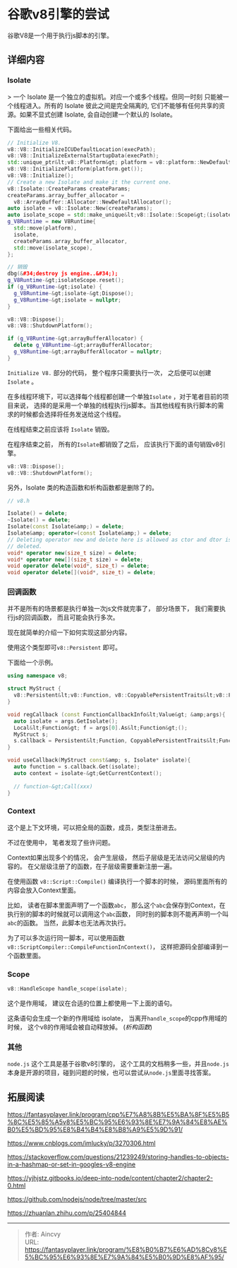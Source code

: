 # 谷歌v8引擎的尝试


谷歌V8是一个用于执行js脚本的引擎。



## 详细内容

### Isolate

&gt; 一个 Isolate 是一个独立的虚拟机。对应一个或多个线程。但同一时刻 只能被一个线程进入。所有的 Isolate 彼此之间是完全隔离的, 它们不能够有任何共享的资源。如果不显式创建 Isolate, 会自动创建一个默认的 Isolate。

下面给出一些相关代码。

```cpp
// Initialize V8.
v8::V8::InitializeICUDefaultLocation(execPath);
v8::V8::InitializeExternalStartupData(execPath);
std::unique_ptr&lt;v8::Platform&gt; platform = v8::platform::NewDefaultPlatform();
v8::V8::InitializePlatform(platform.get());
v8::V8::Initialize();
// Create a new Isolate and make it the current one.
v8::Isolate::CreateParams createParams;
createParams.array_buffer_allocator =
  v8::ArrayBuffer::Allocator::NewDefaultAllocator();
auto isolate = v8::Isolate::New(createParams);
auto isolate_scope = std::make_unique&lt;v8::Isolate::Scope&gt;(isolate);
g_V8Runtime = new V8Runtime{
  std::move(platform),
  isolate,
  createParams.array_buffer_allocator,
  std::move(isolate_scope),
};

// 销毁
dbg(&#34;destroy js engine..&#34;);
g_V8Runtime-&gt;isolateScope.reset();
if (g_V8Runtime-&gt;isolate) {
  g_V8Runtime-&gt;isolate-&gt;Dispose();
  g_V8Runtime-&gt;isolate = nullptr;
}

v8::V8::Dispose();
v8::V8::ShutdownPlatform();

if (g_V8Runtime-&gt;arrayBufferAllocator) {
  delete g_V8Runtime-&gt;arrayBufferAllocator;
  g_V8Runtime-&gt;arrayBufferAllocator = nullptr;
}

```

`Initialize V8.` 部分的代码， 整个程序只需要执行一次， 之后便可以创建`Isolate` 。 

在多线程环境下，可以选择每个线程都创建一个单独`Isolate` ，对于笔者目前的项目来说， 选择的是采用一个单独的线程执行js脚本。当其他线程有执行脚本的需求的时候都会选择将任务发送给这个线程。

在线程结束之前应该将 `Isolate` 销毁。 

在程序结束之前， 所有的`Isolate`都销毁了之后， 应该执行下面的语句销毁v8引擎。

```cpp
v8::V8::Dispose();
v8::V8::ShutdownPlatform();
```



另外，Isolate 类的构造函数和析构函数都是删除了的。

```cpp
// v8.h

Isolate() = delete;
~Isolate() = delete;
Isolate(const Isolate&amp;) = delete;
Isolate&amp; operator=(const Isolate&amp;) = delete;
// Deleting operator new and delete here is allowed as ctor and dtor is also
// deleted.
void* operator new(size_t size) = delete;
void* operator new[](size_t size) = delete;
void operator delete(void*, size_t) = delete;
void operator delete[](void*, size_t) = delete;
```



### 回调函数

并不是所有的场景都是执行单独一次js文件就完事了， 部分场景下， 我们需要执行js的回调函数， 而且可能会执行多次。

现在就简单的介绍一下如何实现这部分内容。 

使用这个类型即可`v8::Persistent` 即可。

下面给一个示例。 

```cpp
using namespace v8;

struct MyStruct {
  v8::Persistent&lt;v8::Function, v8::CopyablePersistentTraits&lt;v8::Function&gt;&gt; callback;
}

void regCallback (const FunctionCallbackInfo&lt;Value&gt; &amp;args){
  auto isolate = args.GetIsolate();
  Local&lt;Function&gt; f = args[0].As&lt;Function&gt;();
  MyStruct s;
  s.callback = Persistent&lt;Function, CopyablePersistentTraits&lt;Function&gt;&gt;(isolate,f);
}

void useCallback(MyStruct const&amp; s, Isolate* isolate){
  auto function = s.callback.Get(isolate);
  auto context = isolate-&gt;GetCurrentContext();
  
  // function-&gt;Call(xxx)  
}
```



### Context

这个是上下文环境，可以把全局的函数，成员，类型注册进去。

不过在使用中， 笔者发现了些许问题。 

Context如果出现多个的情况， 会产生层级， 然后子层级是无法访问父层级的内容的。 在父层级注册了的函数，在子层级需要重新注册一遍。

在使用函数 `v8::Script::Compile()` 编译执行一个脚本的时候， 源码里面所有的内容会放入Context里面。 

比如， 读者在脚本里面声明了一个函数`abc`， 那么这个`abc`会保存到Context，在执行别的脚本的时候就可以调用这个`abc`函数， 同时别的脚本则不能再声明一个叫`abc`的函数。 当然，此脚本也无法再次执行。

为了可以多次运行同一脚本，可以使用函数`v8::ScriptCompiler::CompileFunctionInContext()`， 这样把源码全部编译到一个函数里面。



### Scope

```cpp
v8::HandleScope handle_scope(isolate);
```

这个是作用域， 建议在合适的位置上都使用一下上面的语句。

这条语句会生成一个新的作用域给 isolate， 当离开`handle_scope`的cpp作用域的时候， 这个v8的作用域会被自动释放掉。 (*析构函数*)

 

### 其他

`node.js` 这个工具是基于谷歌v8引擎的， 这个工具的文档稍多一些，并且`node.js`本身是开源的项目，碰到问题的时候，也可以尝试从`node.js`里面寻找答案。 



## 拓展阅读

https://fantasyplayer.link/program/cpp%E7%A8%8B%E5%BA%8F%E5%B5%8C%E5%85%A5v8%E5%BC%95%E6%93%8E%E7%9A%84%E8%AE%B0%E5%BD%95%E8%B4%B4%E8%B8%A9%E5%9D%91/

https://www.cnblogs.com/imlucky/p/3270306.html

https://stackoverflow.com/questions/21239249/storing-handles-to-objects-in-a-hashmap-or-set-in-googles-v8-engine

https://yjhjstz.gitbooks.io/deep-into-node/content/chapter2/chapter2-0.html

https://github.com/nodejs/node/tree/master/src

https://zhuanlan.zhihu.com/p/25404844


---

> 作者: Aincvy  
> URL: https://fantasyplayer.link/program/%E8%B0%B7%E6%AD%8Cv8%E5%BC%95%E6%93%8E%E7%9A%84%E5%B0%9D%E8%AF%95/  

